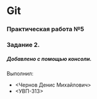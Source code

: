 # Git

### Практическая работа №5

### Задание 2.

##### Добавлено с помощью консоли.

Выполнил:

- <Чернов Денис Михайлович>
- <УВП-313>
